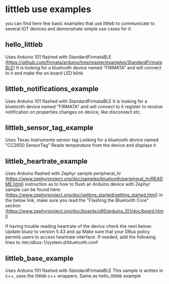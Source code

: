 
# littleb use examples
you can find here few basic examples that use littleb to communicate to several IOT devices 
and demonstrate simple use cases for it.

## hello_littleb
Uses Arduino 101 flashed with StandardFirmataBLE
(https://github.com/firmata/arduino/tree/master/examples/StandardFirmataBLE)
It is looking for a bluetooth device named "FIRMATA" and will connect to it and make the on board LED blink

## littleb_notifications_example
Uses Arduino 101 flashed with StandardFirmataBLE
It is looking for a bluetooth device named "FIRMATA" and will connect to it 
register to receive notification on properties changes on device, like disconnect etc.

## littleb_sensor_tag_example
Uses Texas Instruments sensor tag
Looking for a bluetooth device named "CC2650 SensorTag"
Reads temperature from the device and displays it 

## littleb_heartrate_example
Uses Arduino flashed with Zephyr sample peripheral_hr
(https://www.zephyrproject.org/doc/samples/bluetooth/peripheral_hr/README.html)
instruction as to how to flush an Arduino device with Zephyr sample can be found here:
(https://www.zephyrproject.org/doc/getting_started/getting_started.html)
in the below link, make sure you read the "Flashing the Bluetooth Core" section
(https://www.zephyrproject.org/doc/boards/x86/arduino_101/doc/board.html)

If having trouble reading heartrate of the device check the next below:
Update bluez to version 5.43 and up
Make sure that your DBus policy permits users to access heartrate interface. 
If needed, add the following lines to /etc/dbus-1/system.d/bluetooth.conf 
    <allow send_interface="org.bluez.HeartRateWatcher1"/>
    <allow send_interface="org.bluez.HeartRateManager1"/>

## littleb_base_example
Uses Arduino 101 flashed with StandardFirmataBLE
This sample is written in c++, uses the littleb c++ wrappers. 
Same as hello_littleb example
